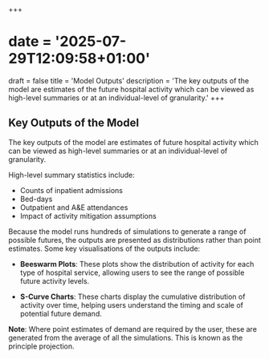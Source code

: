 +++
# date = '2025-07-29T12:09:58+01:00'
draft = false
title = 'Model Outputs'
description = 'The key outputs of the model are estimates of the future hospital activity which can be viewed as high-level summaries or at an individual-level of granularity.'
+++

## Key Outputs of the Model ##

The key outputs of the model are estimates of future hospital activity which can be viewed as high-level summaries or at an individual-level of granularity.

High-level summary statistics include:

- Counts of inpatient admissions
- Bed-days
- Outpatient and A&E attendances
- Impact of activity mitigation assumptions

Because the model runs hundreds of simulations to generate a range of possible futures, the outputs are presented as distributions rather than point estimates. Some key visualisations of the outputs include:

- **Beeswarm Plots**: These plots show the distribution of activity for each type of hospital service, allowing users to see the range of possible future activity levels.

- **S-Curve Charts**: These charts display the cumulative distribution of activity over time, helping users understand the timing and scale of potential future demand.

**Note**: Where point estimates of demand are required by the user, these are generated from the average of all the simulations. This is known as the principle projection.